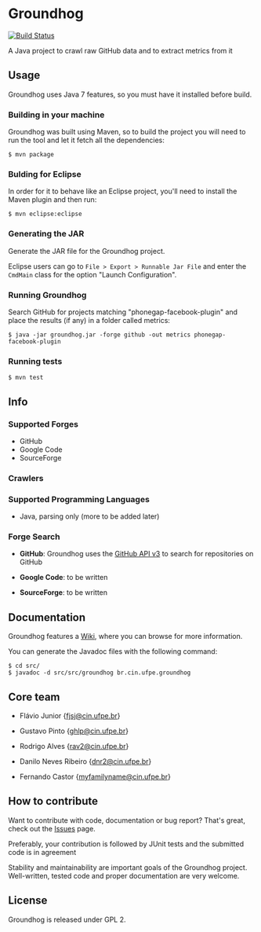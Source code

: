 # Groundhog
[![Build Status](https://travis-ci.org/spgroup/groundhog.png?branch=master)](https://travis-ci.org/spgroup/groundhog)

A Java project to crawl raw GitHub data and to extract metrics from it

## Usage

Groundhog uses Java 7 features, so you must have it installed before build.

### Building in your machine

Groundhog was built using Maven, so to build the project you will need to run the tool and let it fetch all the dependencies:

```
$ mvn package
```

### Bulding for Eclipse

In order for it to behave like an Eclipse project, you'll need to install the Maven plugin and then run:

```
$ mvn eclipse:eclipse
```

### Generating the JAR

Generate the JAR file for the Groundhog project.

Eclipse users can go to `File > Export > Runnable Jar File` and enter the `CmdMain` class for the option "Launch Configuration".

### Running Groundhog

Search GitHub for projects matching "phonegap-facebook-plugin" and place the results (if any) in a folder called metrics:

```shell
$ java -jar groundhog.jar -forge github -out metrics phonegap-facebook-plugin
```

### Running tests

```
$ mvn test
```

## Info

### Supported Forges

* GitHub
* Google Code
* SourceForge

### Crawlers

### Supported Programming Languages

* Java, parsing only (more to be added later)

### Forge Search

* **GitHub**:
Groundhog uses the [GitHub API v3] to search for repositories on GitHub

* **Google Code**:
to be written

* **SourceForge**:
to be written

## Documentation

Groundhog features a [Wiki], where you can browse for more information.

You can generate the Javadoc files with the following command:

```
$ cd src/
$ javadoc -d src/src/groundhog br.cin.ufpe.groundhog
```

## Core team

* Flávio Junior {fjsj@cin.ufpe.br}

* Gustavo Pinto {ghlp@cin.ufpe.br}

* Rodrigo Alves {rav2@cin.ufpe.br}

* Danilo Neves Ribeiro {dnr2@cin.ufpe.br}

* Fernando Castor {myfamilyname@cin.ufpe.br}

## How to contribute

Want to contribute with code, documentation or bug report? That's great, check out the [Issues] page.

Preferably, your contribution is followed by JUnit tests and the submitted code is in agreement

Stability and maintainability are important goals of the Groundhog project. Well-written, tested code and proper documentation are very welcome.

## License

Groundhog is released under GPL 2.

[GitHub API v3]: http://developer.github.com/
[Wiki]: https://github.com/spgroup/groundhog/wiki
[Issues]: https://github.com/spgroup/groundhog/issues
